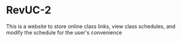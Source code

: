 # RevUC-2
This is a website to store online class links, view class schedules, and modify the schedule for the user's convenience
